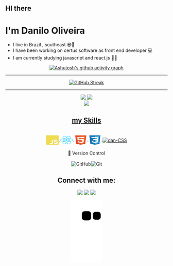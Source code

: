 ## HI there
# I'm  Danilo Oliveira


- I live in Brazil , southeast :sunglasses::sunrise:
- I have been working on certus software as front end developer :computer:
- I am currently studying javascript and react.js  :student:
<div align="center"> 
  
[![Ashutosh's github activity graph](https://github-readme-activity-graph.vercel.app/graph?username=danilo-programadorr&theme=nightowl&locale=pt_BR&date_format=j%20M%5B%20Y%5D)](https://github.com/ashutosh00710/github-readme-activity-graph)

<hr/> 

  [![GitHub Streak](https://streak-stats.demolab.com?user=danilo-programadorr&theme=nightowl&locale=pt_BR&date_format=j%20M%5B%20Y%5D)](https://git.io/streak-stats)
  
</div>

<hr/>

<div align="center">
<img height="150em" src="https://github-profile-summary-cards.vercel.app/api/cards/profile-details?username=danilo-programadorr&theme=nightowl&locale=pt_BR&date_format=j%20M%5B%20Y%5D"/>
<img height="150em" src="https://github-readme-stats.vercel.app/api?username=danilo-programadorr&show_icons=true&theme=tokyonight&include_all_commits=true&count_private=false&hide_border=true"/>
<div>
  <a href="https://github.com/danilo-programadorr">
  
  <img height="150em" src="https://github-readme-stats.vercel.app/api/top-langs/?username=danilo-programadorr&layout=compact&langs_count=7&theme=tokyonight&hide_border=true"/>
</div>

## my Skills
 
<div style="display: inline_block"><br>
  <img align="center" alt="dan-Js" height="30" width="40" src="https://raw.githubusercontent.com/devicons/devicon/master/icons/javascript/javascript-plain.svg">
  <img align="center" alt="dan-React" height="30" width="40" src="https://raw.githubusercontent.com/devicons/devicon/master/icons/react/react-original.svg">
  <img align="center" alt="dan-HTML" height="30" width="40" src="https://raw.githubusercontent.com/devicons/devicon/master/icons/html5/html5-original.svg">
  <img align="center" alt="dan-CSS" height="30" width="40" src="https://raw.githubusercontent.com/devicons/devicon/master/icons/css3/css3-original.svg">
  <a href="https://www.w3schools.com/css/"  target="_blank"> <img align="center" alt="dan-CSS" height="30" width="40" src="https://img.icons8.com/color/48/000000/sass.png"/> </a>
</div>
  
  <br>
 🔨 Version Control<br><br>
<img alt="GitHub" src="https://img.shields.io/badge/github-%23121011.svg?style=for-the-badge&logo=github&logoColor=white"/><img alt="Git" src="https://img.shields.io/badge/git-%23F05033.svg?style=for-the-badge&logo=git&logoColor=white"/>
  
  ## Connect with me: 
 
<div> 
  <a href="https://www.instagram.com/devcynistro/" target="_blank"><img src="https://img.shields.io/badge/-Instagram-%23E4405F?style=for-the-badge&logo=instagram&logoColor=white" target="_blank"></a> 	
  <a href = "mailto:danilooliveira.cnt@gmail.com"><img src="https://img.shields.io/badge/-Gmail-%23333?style=for-the-badge&logo=gmail&logoColor=white" target="_blank"></a>
  <a href="https://www.linkedin.com/in/danilo-oliveira-santos-20b2641b7/" target="_blank"><img src="https://img.shields.io/badge/-LinkedIn-%230077B5?style=for-the-badge&logo=linkedin&logoColor=white" target="_blank"></a> 


![Snake animation](https://github.com/danilo-programadorr/danilo-programadorr/blob/output/github-contribution-grid-snake.svg)



<!--
**danilo-programadorr/danilo-programadorr** is a ✨ _special_ ✨ repository because its `README.md` (this file) appears on your GitHub profile.

Here are some ideas to get you started:

- 🔭 I’m currently working on ...
- 🌱 I’m currently learning ...
- 👯 I’m looking to collaborate on ...
- 🤔 I’m looking for help with ...
- 💬 Ask me about ...
- 📫 How to reach me: ...
- 😄 Pronouns: ...
- ⚡ Fun fact: ...
-->
